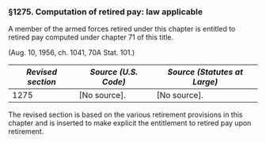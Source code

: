 ### §1275. Computation of retired pay: law applicable ###

A member of the armed forces retired under this chapter is entitled to retired pay computed under chapter 71 of this title.

(Aug. 10, 1956, ch. 1041, 70A Stat. 101.)

|*Revised section*|*Source (U.S. Code)*|*Source (Statutes at Large)*|
|-----------------|--------------------|----------------------------|
|      1275       |    [No source].    |        [No source].        |

The revised section is based on the various retirement provisions in this chapter and is inserted to make explicit the entitlement to retired pay upon retirement.
